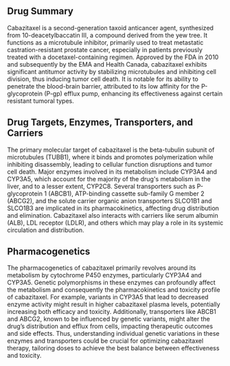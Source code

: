 ## Drug Summary
Cabazitaxel is a second-generation taxoid anticancer agent, synthesized from 10-deacetylbaccatin III, a compound derived from the yew tree. It functions as a microtubule inhibitor, primarily used to treat metastatic castration-resistant prostate cancer, especially in patients previously treated with a docetaxel-containing regimen. Approved by the FDA in 2010 and subsequently by the EMA and Health Canada, cabazitaxel exhibits significant antitumor activity by stabilizing microtubules and inhibiting cell division, thus inducing tumor cell death. It is notable for its ability to penetrate the blood-brain barrier, attributed to its low affinity for the P-glycoprotein (P-gp) efflux pump, enhancing its effectiveness against certain resistant tumoral types.

## Drug Targets, Enzymes, Transporters, and Carriers
The primary molecular target of cabazitaxel is the beta-tubulin subunit of microtubules (TUBB1), where it binds and promotes polymerization while inhibiting disassembly, leading to cellular function disruptions and tumor cell death. Major enzymes involved in its metabolism include CYP3A4 and CYP3A5, which account for the majority of the drug's metabolism in the liver, and to a lesser extent, CYP2C8. Several transporters such as P-glycoprotein 1 (ABCB1), ATP-binding cassette sub-family G member 2 (ABCG2), and the solute carrier organic anion transporters SLCO1B1 and SLCO1B3 are implicated in its pharmacokinetics, affecting drug distribution and elimination. Cabazitaxel also interacts with carriers like serum albumin (ALB), LDL receptor (LDLR), and others which may play a role in its systemic circulation and distribution.

## Pharmacogenetics
The pharmacogenetics of cabazitaxel primarily revolves around its metabolism by cytochrome P450 enzymes, particularly CYP3A4 and CYP3A5. Genetic polymorphisms in these enzymes can profoundly affect the metabolism and consequently the pharmacokinetics and toxicity profile of cabazitaxel. For example, variants in CYP3A5 that lead to decreased enzyme activity might result in higher cabazitaxel plasma levels, potentially increasing both efficacy and toxicity. Additionally, transporters like ABCB1 and ABCG2, known to be influenced by genetic variants, might alter the drug’s distribution and efflux from cells, impacting therapeutic outcomes and side effects. Thus, understanding individual genetic variations in these enzymes and transporters could be crucial for optimizing cabazitaxel therapy, tailoring doses to achieve the best balance between effectiveness and toxicity.
